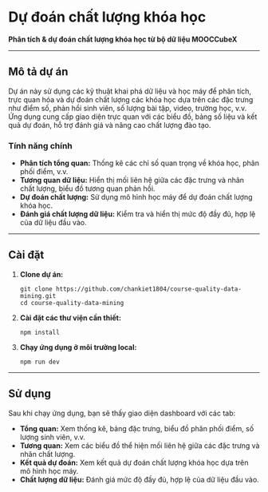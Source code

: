 # Dự đoán chất lượng khóa học
**Phân tích & dự đoán chất lượng khóa học từ bộ dữ liệu MOOCCubeX**

---

## Mô tả dự án

Dự án này sử dụng các kỹ thuật khai phá dữ liệu và học máy để phân tích, trực quan hóa và dự đoán chất lượng các khóa học dựa trên các đặc trưng như điểm số, phản hồi sinh viên, số lượng bài tập, video, trường học, v.v. Ứng dụng cung cấp giao diện trực quan với các biểu đồ, bảng số liệu và kết quả dự đoán, hỗ trợ đánh giá và nâng cao chất lượng đào tạo.

### Tính năng chính

- **Phân tích tổng quan:** Thống kê các chỉ số quan trọng về khóa học, phân phối điểm, v.v.
- **Tương quan dữ liệu:** Hiển thị mối liên hệ giữa các đặc trưng và nhãn chất lượng, biểu đồ tương quan phản hồi.
- **Dự đoán chất lượng:** Sử dụng mô hình học máy để dự đoán chất lượng khóa học.
- **Đánh giá chất lượng dữ liệu:** Kiểm tra và hiển thị mức độ đầy đủ, hợp lệ của dữ liệu đầu vào.

---

## Cài đặt

1. **Clone dự án:**
   ```
   git clone https://github.com/chankiet1804/course-quality-data-mining.git
   cd course-quality-data-mining
   ```

2. **Cài đặt các thư viện cần thiết:**
   ```
   npm install
   ```

3. **Chạy ứng dụng ở môi trường local:**
   ```
   npm run dev
   ```

---

## Sử dụng

Sau khi chạy ứng dụng, bạn sẽ thấy giao diện dashboard với các tab:
- **Tổng quan:** Xem thống kê, bảng đặc trưng, biểu đồ phân phối điểm, số lượng sinh viên, v.v.
- **Tương quan:** Xem các biểu đồ thể hiện mối liên hệ giữa các đặc trưng và nhãn chất lượng.
- **Kết quả dự đoán:** Xem kết quả dự đoán chất lượng khóa học dựa trên mô hình học máy.
- **Chất lượng dữ liệu:** Đánh giá mức độ đầy đủ, hợp lệ của dữ liệu đầu vào.